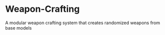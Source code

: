 # Weapon-Crafting
A modular weapon crafting system that creates randomized weapons from base models
